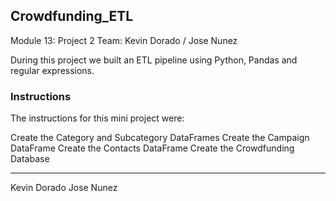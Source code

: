 ## Crowdfunding_ETL
Module 13: Project 2 Team: Kevin Dorado / Jose Nunez

During this project we built an ETL pipeline using Python, Pandas and regular expressions. 

### Instructions
The instructions for this mini project were:

Create the Category and Subcategory DataFrames
Create the Campaign DataFrame
Create the Contacts DataFrame
Create the Crowdfunding Database

---
Kevin Dorado
Jose Nunez
